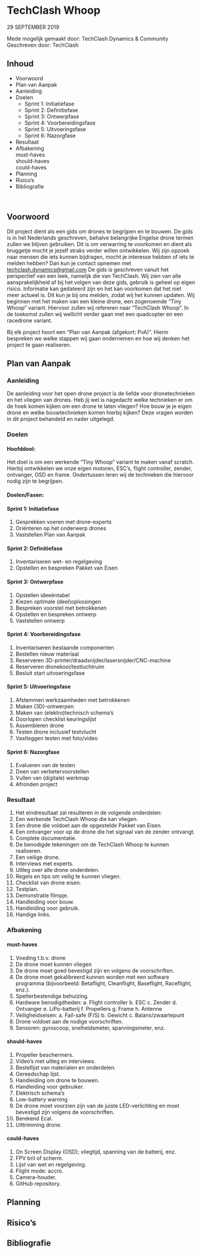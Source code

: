 # TechClash Whoop

29 SEPTEMBER 2019
 
Mede mogelijk gemaakt door: TechClash Dynamics & Community
Geschreven door: TechClash

## Inhoud
- Voorwoord	
- Plan van Aanpak	
- Aanleiding	
- Doelen	
  - Sprint 1: Initiatiefase	
  - Sprint 2: Definitiefase	
  - Sprint 3: Ontwerpfase	
  - Sprint 4: Voorbereidingsfase	
  - Sprint 5: Uitvoeringsfase	
  - Sprint 6: Nazorgfase	
- Resultaat	
- Afbakening	
  must-haves	
  should-haves	
  could-haves	
- Planning	
- Risico’s	
- Bibliografie	

 
## Voorwoord
Dit project dient als een gids om drones te begrijpen en te bouwen. De gids is in het Nederlands geschreven, behalve belangrijke Engelse drone termen zullen we blijven gebruiken. Dit is om verwarring te voorkomen en dient als bruggetje mocht je jezelf straks verder willen ontwikkelen. Wij zijn opzoek naar mensen die iets kunnen bijdragen, mocht je interesse hebben of iets te melden hebben? Dan kun je contact opnemen met techclash.dynamics@gmail.com 
De gids is geschreven vanuit het perspectief van een leek, namelijk die van TechClash. Wij zien van alle aansprakelijkheid af bij het volgen van deze gids, gebruik is geheel op eigen risico. Informatie kan gedateerd zijn en het kan voorkomen dat het niet meer actueel is. Dit kun je bij ons melden, zodat wij het kunnen updaten.
Wij beginnen met het maken van een kleine drone, een zogenoemde “Tiny Whoop” variant. Hiervoor zullen wij refereren naar “TechClash Whoop”. In de toekomst zullen wij wellicht verder gaan met een quadcopter en een racedrone variant.

Bij elk project hoort een “Plan van Aanpak (afgekort: PvA)”. Hierin bespreken we welke stappen wij gaan ondernemen en hoe wij denken het project te gaan realiseren.

## Plan van Aanpak
### Aanleiding
De aanleiding voor het open drone project is de liefde voor dronetechnieken en het vliegen van drones. Heb jij wel is nagedacht welke technieken er om de hoek komen kijken om een drone te laten vliegen? Hoe bouw je je eigen drone en welke bouwtechnieken komen hierbij kijken? Deze vragen worden in dit project behandeld en nader uitgelegd.

### Doelen
#### Hoofddoel:
Het doel is om een werkende “Tiny Whoop” variant te maken vanaf scratch.
Hierbij ontwikkelen we onze eigen motoren, ESC’s, flight controller, zender, ontvanger, OSD en frame. Ondertussen leren wij de technieken die hiervoor nodig zijn te begrijpen.

#### Doelen/Fasen:
#### Sprint 1: Initiatiefase
1.	Gesprekken voeren met drone-experts
2.	Oriënteren op het onderwerp drones
3.	Vaststellen Plan van Aanpak

#### Sprint 2: Definitiefase
1.	Inventariseren wet- en regelgeving
2.	Opstellen en bespreken Pakket van Eisen

#### Sprint 3: Ontwerpfase
1.	Opstellen ideeëntabel
2.	Kiezen optimale (deel)oplossingen
3.	Bespreken voorstel met betrokkenen
4.	Opstellen en bespreken ontwerp 
5.	Vaststellen ontwerp 

#### Sprint 4: Voorbereidingsfase
1.	Inventariseren bestaande componenten
2.	Bestellen nieuw materiaal
3.	Reserveren 3D-printer/draadsnijder/lasersnijder/CNC-machine
4.	Reserveren dronekooi/testluchtruim
5.	Besluit start uitvoeringsfase

#### Sprint 5: Uitvoeringsfase
1.	Afstemmen werkzaamheden met betrokkenen
2.	Maken (3D)-ontwerpen
3.	Maken van (elektro)technisch schema’s
4.	Doorlopen checklist keuringslijst
5.	Assembleren drone
6.	Testen drone inclusief testvlucht
7.	Vastleggen testen met foto/video

#### Sprint 6: Nazorgfase
1.	Evalueren van de testen
2.	Doen van verbetervoorstellen
3.	Vullen van (digitale) werkmap
4.	Afronden project

### Resultaat
1.	Het eindresultaat zal resulteren in de volgende onderdelen:
2.	Een werkende TechClash Whoop die kan vliegen.
3.	Een drone die voldoet aan de opgestelde Pakket van Eisen.
4.	Een ontvanger voor op de drone die het signaal van de zender ontvangt.
5.	Complete documentatie.
6.	De benodigde tekeningen om de TechClash Whoop te kunnen realiseren.
7.	Een veilige drone.
8.	Interviews met experts.
9.	Uitleg over alle drone onderdelen.
10.	Regels en tips om veilig te kunnen vliegen.
11.	Checklist van drone eisen.
12.	Testplan.
13.	Demonstratie filmpje.
14.	Handleiding voor bouw.
15.	Handleiding voor gebruik.
16.	Handige links.

### Afbakening
#### must-haves
1.	Voeding t.b.v. drone
2.	De drone moet kunnen vliegen
3.	De drone moet goed bevestigd zijn en volgens de voorschriften.
4.	De drone moet gekalibreerd kunnen worden met een software programma (bijvoorbeeld: Betaflight, Cleanflight, Baseflight, Raceflight, enz.).
5.	Spetterbestendige behuizing.
6.	Hardware benodigdheden:
a.	Flight controller
b.	ESC
c.	Zender
d.	Ontvanger
e.	LiPo-batterij
f.	Propellers
g.	Frame
h.	Antenne
7.	Veiligheidseisen:
a.	Fail-safe (F/S)
b.	Gewicht
c.	Balans/zwaartepunt
8.	Drone voldoet aan de nodige voorschriften.
9.	Sensoren: gyroscoop, snelheidsmeter, spanningsmeter, enz.

#### should-haves
1.	Propeller beschermers.
2.	Video’s met uitleg en interviews.
3.	Bestellijst van materialen en onderdelen.
4.	Gereedschap lijst.
5.	Handleiding om drone te bouwen.
6.	Handleiding voor gebruiker.
7.	Elektrisch schema’s
8.	Low-battery warning
9.	De drone moet voorzien zijn van de juiste LED-verlichting en moet bevestigd zijn volgens de voorschriften.
10.	Berekend Ecal.
11.	Uittrimming drone.

#### could-haves
1.	On Screen Display (OSD); vliegtijd, spanning van de batterij, enz.
2.	FPV bril of scherm.
3.	Lijst van wet en regelgeving.
4.	Flight mode: accro.
5.	Camera-houder.
6.	GitHub repository.

## Planning
## Risico’s
## Bibliografie

